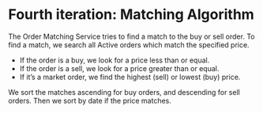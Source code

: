 Fourth iteration: Matching Algorithm
================================================================================

The Order Matching Service tries to find a match to the buy or sell order. To find a match, we search all Active orders which match the specified price.

* If the order is a buy, we look for a price less than or equal.
* If the order is a sell, we look for a price greater than or equal.
* If it’s a market order, we find the highest (sell) or lowest (buy) price.

We sort the matches ascending for buy orders, and descending for sell orders. Then we sort by date if the price matches.

